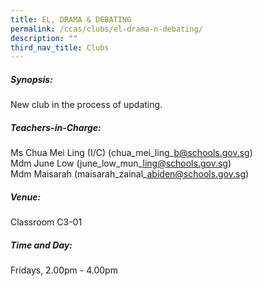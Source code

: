 ```yaml
---
title: EL, DRAMA & DEBATING
permalink: /ccas/clubs/el-drama-n-debating/
description: ""
third_nav_title: Clubs
---
```

##### Synopsis:
New club in the process of updating.

##### Teachers-in-Charge:  
Ms Chua Mei Ling (I/C) (chua\_mei\_ling\_b@schools.gov.sg)    
Mdm June Low (june\_low\_mun\_ling@schools.gov.sg)    
Mdm Maisarah (maisarah\_zainal\_abiden@schools.gov.sg)

##### Venue:
Classroom C3-01

##### Time and Day:
Fridays, 2.00pm - 4.00pm